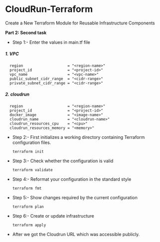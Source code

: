 # CloudRun-Terraform
Create a New Terraform Module for Reusable Infrastructure Components

**Part 2: Second task**
* Step 1:- Enter the values in main.tf file

##### 1. VPC
```
  region                    = "<region-name>"
  project_id                = "<project-id>"
  vpc_name                  = "<vpc-name>"
  public_subnet_cidr_range  = "<cidr-range>"
  private_subnet_cidr_range = "<cidr-range>"
```
##### 2. cloudrun
```
  region                    = "<region-name>"
  project_id                = "<project-id>"
  docker_image              = "<image-name>"
  cloudrun_name             = "<cloudrun-name>"
  cloudrun_resources_cpu    = "<cpu>"
  cloudrun_resources_memory = "<memory>"
```

* Step 2:- First initializes a working directory containing Terraform configuration files.
  ```
  terraform init
  ```

* Step 3:- Check whether the configuration is valid
  ```
  terraform validate
  ```
* Step 4:- Reformat your configuration in the standard style
  ```
  terraform fmt
  ```
* Step 5:- Show changes required by the current configuration
  ```
  terraform plan
  ```
* Step 6:- Create or update infrastructure
  ```
  terraform apply
  ```
* After we got the Cloudrun URL which was accessible publicly.
